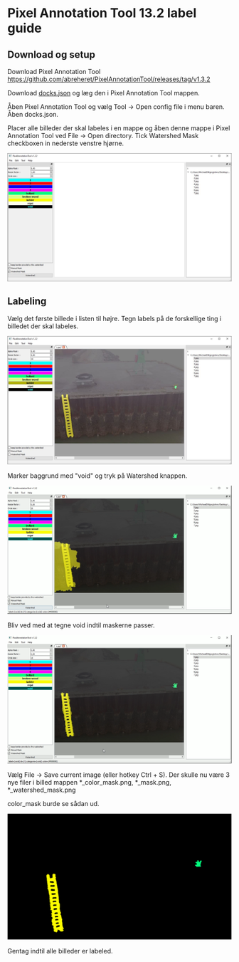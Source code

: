 # Pixel Annotation Tool 13.2 label guide

## Download og setup

Download Pixel Annotation Tool
https://github.com/abreheret/PixelAnnotationTool/releases/tag/v1.3.2

Download [docks.json](/docks.json) og læg den i Pixel Annotation Tool mappen.

Åben Pixel Annotation Tool og vælg Tool -> Open config file i menu baren. Åben docks.json.

Placer alle billeder der skal labeles i en mappe og åben denne mappe i Pixel Annotation Tool ved File -> Open directory.
Tick Watershed Mask checkboxen in nederste venstre hjørne.

![asd](img/Setup.JPG)

## Labeling

Vælg det første billede i listen til højre.
Tegn labels på de forskellige ting i billedet der skal labeles.

![asd](img/Label.JPG)

Marker baggrund med "void" og tryk på Watershed knappen.

![asd](img/2.png)

Bliv ved med at tegne void indtil maskerne passer.

![asd](img/4.png)

Vælg File -> Save current image (eller hotkey Ctrl + S). Der skulle nu være 3 nye filer i billed mappen *_color_mask.png, *_mask.png, *_watershed_mask.png

color_mask burde se sådan ud.

![asd](img/1_color_mask.png)

Gentag indtil alle billeder er labeled.

